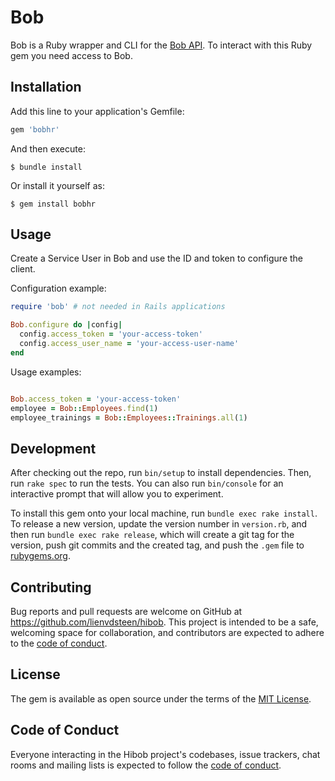 # Bob

Bob is a Ruby wrapper and CLI for the [Bob API](https://apidocs.hibob.com/). To interact with this Ruby gem you need
access to Bob. 

## Installation

Add this line to your application's Gemfile:

```ruby
gem 'bobhr'
```

And then execute:

    $ bundle install

Or install it yourself as:

    $ gem install bobhr

## Usage

Create a Service User in Bob and use the ID and token to configure the client.

Configuration example:

```ruby
require 'bob' # not needed in Rails applications

Bob.configure do |config|
  config.access_token = 'your-access-token'
  config.access_user_name = 'your-access-user-name'
end
```

Usage examples:

```ruby

Bob.access_token = 'your-access-token'
employee = Bob::Employees.find(1)
employee_trainings = Bob::Employees::Trainings.all(1)
```

## Development

After checking out the repo, run `bin/setup` to install dependencies. Then, run `rake spec` to run the tests. You can also run `bin/console` for an interactive prompt that will allow you to experiment.

To install this gem onto your local machine, run `bundle exec rake install`. To release a new version, update the version number in `version.rb`, and then run `bundle exec rake release`, which will create a git tag for the version, push git commits and the created tag, and push the `.gem` file to [rubygems.org](https://rubygems.org).

## Contributing

Bug reports and pull requests are welcome on GitHub at https://github.com/lienvdsteen/hibob. This project is intended to be a safe, welcoming space for collaboration, and contributors are expected to adhere to the [code of conduct](https://github.com/lienvdsteen/hibob/blob/master/CODE_OF_CONDUCT.md).

## License

The gem is available as open source under the terms of the [MIT License](https://opensource.org/licenses/MIT).

## Code of Conduct

Everyone interacting in the Hibob project's codebases, issue trackers, chat rooms and mailing lists is expected to follow the [code of conduct](https://github.com/lienvdsteen/hibob/blob/master/CODE_OF_CONDUCT.md).
